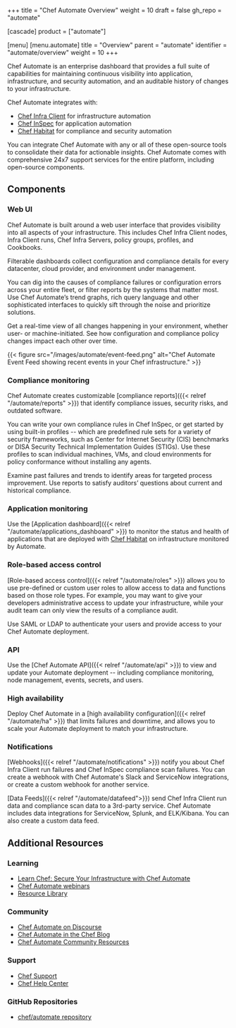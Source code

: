 +++
title = "Chef Automate Overview"
weight = 10
draft = false
gh_repo = "automate"

[cascade]
  product = ["automate"]

[menu]
  [menu.automate]
    title = "Overview"
    parent = "automate"
    identifier = "automate/overview"
    weight = 10
+++

Chef Automate is an enterprise dashboard that provides a full suite of capabilities for maintaining continuous visibility into application, infrastructure, and security automation, and an auditable history of changes to your infrastructure.

Chef Automate integrates with:

- [Chef Infra Client](/chef_client_overview/) for infrastructure automation
- [Chef InSpec](/inspec/) for application automation
- [Chef Habitat](/habitat/) for compliance and security automation

You can integrate Chef Automate with any or all of these open-source tools to consolidate their data for actionable insights.
Chef Automate comes with comprehensive 24x7 support services for the entire platform, including open-source components.

## Components

### Web UI

Chef Automate is built around a web user interface that provides visibility into all aspects of your infrastructure.
This includes Chef Infra Client nodes, Infra Client runs, Chef Infra Servers, policy groups, profiles, and Cookbooks.

Filterable dashboards collect configuration and compliance details for every datacenter, cloud provider, and environment under management.

You can dig into the causes of compliance failures or configuration errors across your entire fleet, or filter reports by the systems that matter most.
Use Chef Automate’s trend graphs, rich query language and other sophisticated interfaces to quickly sift through the noise and prioritize solutions.

Get a real-time view of all changes happening in your environment, whether user- or machine-initiated. See how configuration and compliance policy changes impact each other over time.

{{< figure src="/images/automate/event-feed.png" alt="Chef Automate Event Feed showing recent events in your Chef infrastructure." >}}

### Compliance monitoring

Chef Automate creates customizable [compliance reports]({{< relref "/automate/reports" >}}) that identify compliance issues, security risks, and outdated software.

You can write your own compliance rules in Chef InSpec, or get started by using built-in profiles -- which are predefined rule sets for a variety of security frameworks, such as Center for Internet Security (CIS) benchmarks or DISA Security Technical Implementation Guides (STIGs). Use these profiles to scan individual machines, VMs, and cloud environments for policy conformance without installing any agents.

Examine past failures and trends to identify areas for targeted process improvement. Use reports to satisfy auditors’ questions about current and historical compliance.

### Application monitoring

Use the [Application dashboard]({{< relref "/automate/applications_dashboard" >}}) to monitor the status and health of applications that are deployed with [Chef Habitat](/habitat/) on infrastructure monitored by Automate.

### Role-based access control

[Role-based access control]({{< relref "/automate/roles" >}}) allows you to use pre-defined or custom user roles to allow access to data and functions based on those role types.
For example, you may want to give your developers administrative access to update your infrastructure, while your audit team can only view the results of a compliance audit.

Use SAML or LDAP to authenticate your users and provide access to your Chef Automate deployment.

### API

Use the [Chef Automate API]({{< relref "/automate/api" >}}) to view and update your Automate deployment -- including compliance monitoring, node management, events, secrets, and users.

### High availability

Deploy Chef Automate in a [high availability configuration]({{< relref "/automate/ha" >}}) that limits failures and downtime, and allows you to scale your Automate deployment to match your infrastructure.

### Notifications

[Webhooks]({{< relref "/automate/notifications" >}}) notify you about Chef Infra Client run failures and Chef InSpec compliance scan failures.
You can create a webhook with Chef Automate's Slack and ServiceNow integrations, or create a custom webhook for another service.

[Data Feeds]({{< relref "/automate/datafeed">}}) send Chef Infra Client run data and compliance scan data to a 3rd-party service.
Chef Automate includes data integrations for ServiceNow, Splunk, and ELK/Kibana. You can also create a custom data feed.

## Additional Resources

### Learning

- [Learn Chef: Secure Your Infrastructure with Chef Automate](https://learn.chef.io/courses/course-v1:chef+Automate101+Perpetual/about)
- [Chef Automate webinars](https://www.chef.io/webinars?products=chef-automate&page=1)
- [Resource Library](https://www.chef.io/resources?products=chef-automate&page=1)

### Community

- [Chef Automate on Discourse](https://discourse.chef.io/c/automate/7)
- [Chef Automate in the Chef Blog](https://www.chef.io/blog/category/chef-automate)
- [Chef Automate Community Resources](https://community.chef.io/tools/chef-automate)

### Support

- [Chef Support](https://www.chef.io/support)
- [Chef Help Center](https://supportlink.chef.io/s/topic/0TO4Q0000009cLrWAI/chef-automate)

### GitHub Repositories

- [chef/automate repository](https://github.com/chef/automate/)

